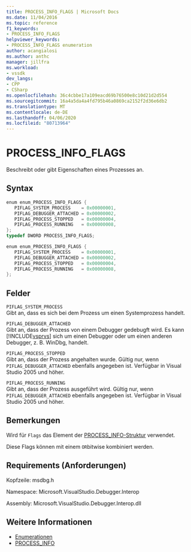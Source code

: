 ```yaml
---
title: PROCESS_INFO_FLAGS | Microsoft Docs
ms.date: 11/04/2016
ms.topic: reference
f1_keywords:
- PROCESS_INFO_FLAGS
helpviewer_keywords:
- PROCESS_INFO_FLAGS enumeration
author: acangialosi
ms.author: anthc
manager: jillfra
ms.workload:
- vssdk
dev_langs:
- CPP
- CSharp
ms.openlocfilehash: 36c4cbbe17a109eacd69b76500e8c10d21d2d554
ms.sourcegitcommit: 16a4a5da4a4fd795b46a0869ca2152f2d36e6db2
ms.translationtype: MT
ms.contentlocale: de-DE
ms.lasthandoff: 04/06/2020
ms.locfileid: "80713964"
---
```

# <a name="process_info_flags"></a>PROCESS_INFO_FLAGS

Beschreibt oder gibt Eigenschaften eines Prozesses an.

## <a name="syntax"></a>Syntax

```cpp
enum enum_PROCESS_INFO_FLAGS { 
   PIFLAG_SYSTEM_PROCESS    = 0x00000001,
   PIFLAG_DEBUGGER_ATTACHED = 0x00000002,
   PIFLAG_PROCESS_STOPPED   = 0x00000004,
   PIFLAG_PROCESS_RUNNING   = 0x00000008,
};
typedef DWORD PROCESS_INFO_FLAGS;
```

```csharp
enum enum_PROCESS_INFO_FLAGS { 
   PIFLAG_SYSTEM_PROCESS    = 0x00000001,
   PIFLAG_DEBUGGER_ATTACHED = 0x00000002,
   PIFLAG_PROCESS_STOPPED   = 0x00000004,
   PIFLAG_PROCESS_RUNNING   = 0x00000008,
};
```

## <a name="fields"></a>Felder

`PIFLAG_SYSTEM_PROCESS`\
Gibt an, dass es sich bei dem Prozess um einen Systemprozess handelt.

`PIFLAG_DEBUGGER_ATTACHED`\
Gibt an, dass der Prozess von einem Debugger gedebugft wird. Es kann [!INCLUDE[vsprvs](../../../code-quality/includes/vsprvs_md.md)] sich um einen Debugger oder um einen anderen Debugger, z. B. WinDbg, handelt.

`PIFLAG_PROCESS_STOPPED`\
Gibt an, dass der Prozess angehalten wurde. Gültig nur, wenn `PIFLAG_DEBUGGER_ATTACHED` ebenfalls angegeben ist. Verfügbar in Visual Studio 2005 und höher.

`PIFLAG_PROCESS_RUNNING`\
Gibt an, dass der Prozess ausgeführt wird. Gültig nur, wenn `PIFLAG_DEBUGGER_ATTACHED` ebenfalls angegeben ist. Verfügbar in Visual Studio 2005 und höher.

## <a name="remarks"></a>Bemerkungen

Wird für `Flags` das Element der [PROCESS_INFO-Struktur](../../../extensibility/debugger/reference/process-info.md) verwendet.

Diese Flags können mit einem `OR`bitwise kombiniert werden.

## <a name="requirements"></a>Requirements (Anforderungen)

Kopfzeile: msdbg.h

Namespace: Microsoft.VisualStudio.Debugger.Interop

Assembly: Microsoft.VisualStudio.Debugger.Interop.dll

## <a name="see-also"></a>Weitere Informationen

- [Enumerationen](../../../extensibility/debugger/reference/enumerations-visual-studio-debugging.md)
- [PROCESS_INFO](../../../extensibility/debugger/reference/process-info.md)
